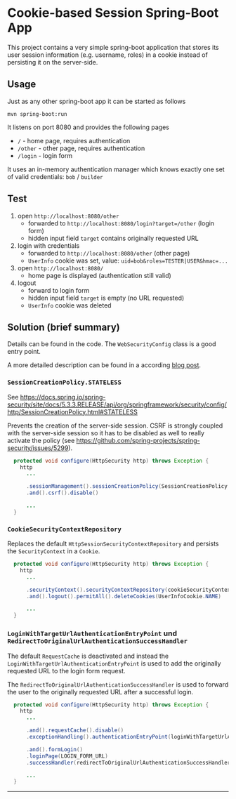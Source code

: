 # Cookie-based Session Spring-Boot App

This project contains a very simple spring-boot application that stores its user session 
information (e.g. username, roles) in a cookie instead of persisting it on the server-side. 

## Usage

Just as any other spring-boot app it can be started as follows

    mvn spring-boot:run
    
It listens on port 8080 and provides the following pages

* `/` - home page, requires authentication
* `/other` - other page, requires authentication
* `/login` - login form

It uses an in-memory authentication manager which knows exactly one set of valid credentials: 
`bob` / `builder`

## Test

1. open `http://localhost:8080/other`
    * forwarded to `http://localhost:8080/login?target=/other` (login form)
    * hidden input field `target` contains originally requested URL
2. login with credentials
    * forwarded to `http://localhost:8080/other` (other page)
    * `UserInfo` cookie was set, value: `uid=bob&roles=TESTER|USER&hmac=...`
3. open `http://localhost:8080/`
    * home page is displayed (authentication still valid)
4. logout
    * forward to login form
    * hidden input field `target` is empty (no URL requested)
    * `UserInfo` cookie was deleted

## Solution (brief summary)

Details can be found in the code. The `WebSecurityConfig` class is a good entry point. 
 
A more detailed description can be found in a according [blog post][].

### `SessionCreationPolicy.STATELESS`

See https://docs.spring.io/spring-security/site/docs/5.3.3.RELEASE/api/org/springframework/security/config/http/SessionCreationPolicy.html#STATELESS

Prevents the creation of the server-side session. CSRF is strongly coupled with the 
server-side session so it has to be disabled as well to really activate the policy
(see https://github.com/spring-projects/spring-security/issues/5299).  

```java
  protected void configure(HttpSecurity http) throws Exception {
    http
      ...

      .sessionManagement().sessionCreationPolicy(SessionCreationPolicy.STATELESS)
      .and().csrf().disable()

      ...
  }
```

### `CookieSecurityContextRepository`

Replaces the default `HttpSessionSecurityContextRepository` and persists the `SecurityContext` 
in a `Cookie`. 

```java
  protected void configure(HttpSecurity http) throws Exception {
    http
      ...

      .securityContext().securityContextRepository(cookieSecurityContextRepository)
      .and().logout().permitAll().deleteCookies(UserInfoCookie.NAME)

      ...
  }
``` 

### `LoginWithTargetUrlAuthenticationEntryPoint` und `RedirectToOriginalUrlAuthenticationSuccessHandler`

The default `RequestCache` is deactivated and instead the `LoginWithTargetUrlAuthenticationEntryPoint` is used to add 
the originally requested URL to the login form request.

The `RedirectToOriginalUrlAuthenticationSuccessHandler` is used to forward the user to the originally requested URL after 
a successful login.

```java
  protected void configure(HttpSecurity http) throws Exception {
    http
      ...

      .and().requestCache().disable()
      .exceptionHandling().authenticationEntryPoint(loginWithTargetUrlAuthenticationEntryPoint)

      .and().formLogin()
      .loginPage(LOGIN_FORM_URL)
      .successHandler(redirectToOriginalUrlAuthenticationSuccessHandler)

      ...
  }
```

--- 

[blog post]: https://innoq.com/en/blog/cookie-based-spring-security-session/
